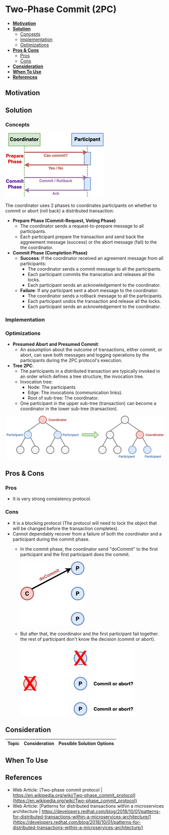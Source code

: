 # Two-Phase Commit (2PC)

- [**Motivation**](#motivation)
- [**Solution**](#solution)
   - [Concepts](#concepts)
   - [Implementation](#implementation)
   - [Optimizations](#optimizations)
- [**Pros & Cons**](#pros--cons)
   - [Pros](#pros)
   - [Cons](#cons)
- [**Consideration**](#consideration)
- [**When To Use**](#when-to-use)
- [**References**](#references)

## Motivation

## Solution
### Concepts
![](../../diagrams/png/2pc_small.png)

The coordinator uses 2 phases to coordinates participants on whether to commit or abort (roll back) a distributed transaction: 
- **Prepare Phase (Commit-Request, Voting Phase)**
   - The coordinator sends a request-to-prepare message to all participants.
   - Each participant prepare the transaction and send back the aggreement message (success) or the abort message (fail) to the the coordinator.
- **Commit Phase (Completion Phase)**
   - **Success**: If the coordinator received an agreement message from all participants:
      - The coordinator sends a commit message to all the participants.
      - Each participant commits the transcation and releases all the locks.
      - Each participant sends an acknowledgement to the coordinator.
   - **Failure**: If any participant sent a abort message to the coordinator:
      - The coordinator sends a rollback message to all the participants.
      - Each participant undos the transaction and release all the locks.
      - Each participant sends an acknowledgement to the coordinator.

### Implementation
### Optimizations
- **Presumed Abort and Presumed Commit**:
   - An assumption about the outcome of transactions, either commit, or abort, can save both messages and logging operations by the participants during the 2PC protocol's execution.
- **Tree 2PC**:
   - The participants in a distributed transaction are typically invoked in an order which defines a tree structure, the invocation tree.
   - Invocation tree:
      - Node: The participants
      - Edge: The invocations (communication links).
      - Root of sub-tree: The coordinator.
   - One participant in the upper sub-tree (transaction) can become a coordinator in the lower sub-tree (transaction).
   
![](../../diagrams/png/tree_2pc.png)

## Pros & Cons
### Pros
- It is very strong consistency protocol.

### Cons
- It is a blocking protocol (The protocol will need to lock the object that will be changed before the transaction completes).
- Cannot dependably recover from a failure of both the coordinator and a participant during the commit phase.
   - In the commit phase, the coordinator send "doCommit" to the first participant and the first participant does the commit. 
   
     ![](../../diagrams/png/recovery_problem_in_2pc_1.png)
   - But after that, the coordinator and the first participant fail together. the rest of participant don't know the decision (commit or abort). 
   
     ![](../../diagrams/png/recovery_problem_in_2pc_2.png)

## Consideration
| Topic | Consideration | Possible Solution Options |
|----|-----|-----|

## When To Use

## References
- Web Article: [Two-phase commit protocol | https://en.wikipedia.org/wiki/Two-phase_commit_protocol](https://en.wikipedia.org/wiki/Two-phase_commit_protocol)
- Web Article: [Patterns for distributed transactions within a microservices architecture | https://developers.redhat.com/blog/2018/10/01/patterns-for-distributed-transactions-within-a-microservices-architecture/](https://developers.redhat.com/blog/2018/10/01/patterns-for-distributed-transactions-within-a-microservices-architecture/)
